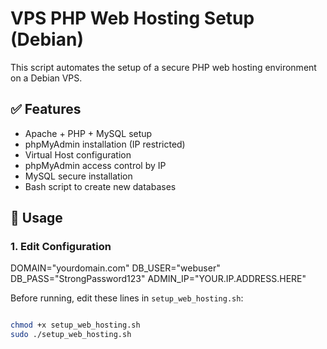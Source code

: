 # VPS PHP Web Hosting Setup (Debian)

This script automates the setup of a secure PHP web hosting environment on a Debian VPS.

## ✅ Features

- Apache + PHP + MySQL setup
- phpMyAdmin installation (IP restricted)
- Virtual Host configuration
- phpMyAdmin access control by IP
- MySQL secure installation
- Bash script to create new databases

## 🚀 Usage

### 1. Edit Configuration

DOMAIN="yourdomain.com" 
DB_USER="webuser"
DB_PASS="StrongPassword123"
ADMIN_IP="YOUR.IP.ADDRESS.HERE"

Before running, edit these lines in `setup_web_hosting.sh`:

```bash

chmod +x setup_web_hosting.sh
sudo ./setup_web_hosting.sh
